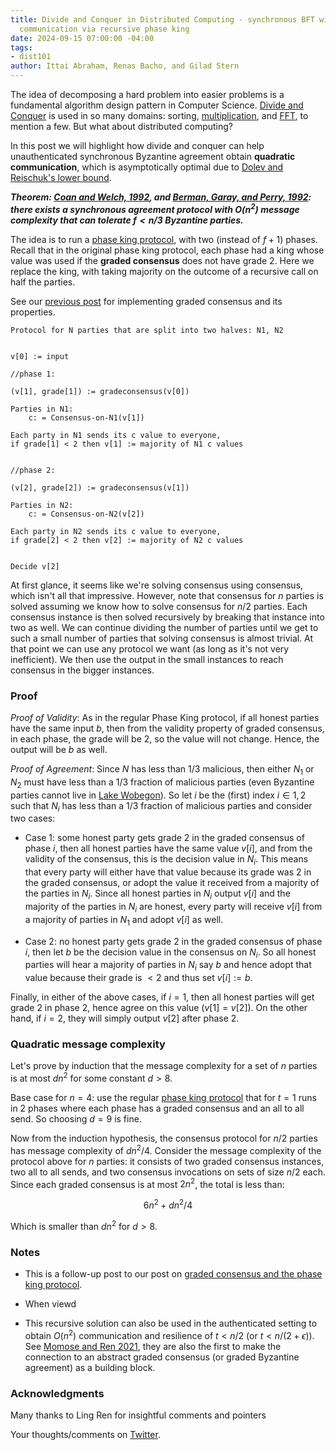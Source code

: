```yaml
---
title: Divide and Conquer in Distributed Computing - synchronous BFT with quadratic
  communication via recursive phase king
date: 2024-09-15 07:00:00 -04:00
tags:
- dist101
author: Ittai Abraham, Renas Bacho, and Gilad Stern
---
```


The idea of decomposing a hard problem into easier problems is a fundamental algorithm design pattern in Computer Science. [Divide and Conquer](https://en.wikipedia.org/wiki/Divide-and-conquer_algorithm) is used in so many domains: sorting, [multiplication](https://www.youtube.com/watch?v=JCbZayFr9RE), and [FFT](https://decentralizedthoughts.github.io/2023-09-01-FFT/), to mention a few. But what about distributed computing?

In this post we will highlight how divide and conquer can help unauthenticated synchronous Byzantine agreement obtain **quadratic communication**, which is asymptotically optimal due to [Dolev and Reischuk's lower bound](https://decentralizedthoughts.github.io/2019-08-16-byzantine-agreement-needs-quadratic-messages/).

***Theorem: [Coan and Welch, 1992](https://www.sciencedirect.com/science/article/pii/089054019290004Yhttps://www.sciencedirect.com/science/article/pii/089054019290004Y), and [Berman, Garay, and Perry, 1992](https://link.springer.com/chapter/10.1007/978-1-4615-3422-8_27): there exists a synchronous agreement protocol with $O(n^2)$ message complexity that can tolerate $f<n/3$ Byzantine parties.***

The idea is to run a [phase king protocol](https://decentralizedthoughts.github.io/2022-06-09-phase-king-via-gradecast/), with two (instead of $f+1$) phases. Recall that in the original phase king protocol, each phase had a king whose value was used if the **graded consensus** does not have grade 2. Here we replace the king, with taking majority on the outcome of a recursive call on half the parties.

See our [previous post](https://decentralizedthoughts.github.io/2022-06-09-phase-king-via-gradecast/) for implementing graded consensus and its properties.


```
Protocol for N parties that are split into two halves: N1, N2 


v[0] := input

//phase 1:

(v[1], grade[1]) := gradeconsensus(v[0])

Parties in N1:
    c: = Consensus-on-N1(v[1])

Each party in N1 sends its c value to everyone, 
if grade[1] < 2 then v[1] := majority of N1 c values


//phase 2:

(v[2], grade[2]) := gradeconsensus(v[1])

Parties in N2:
    c: = Consensus-on-N2(v[2])

Each party in N2 sends its c value to everyone, 
if grade[2] < 2 then v[2] := majority of N2 c values


Decide v[2]
```


At first glance, it seems like we're solving consensus using consensus, which isn't all that impressive. However, note that consensus for $n$ parties is solved assuming we know how to solve consensus for $n/2$ parties. Each consensus instance is then solved recursively by breaking that instance into two as well. We can continue dividing the number of parties until we get to such a small number of parties that solving consensus is almost trivial. At that point we can use any protocol we want (as long as it's not very inefficient). We then use the output in the small instances to reach consensus in the bigger instances.


### Proof

*Proof of Validity*: As in the regular Phase King protocol, if all honest parties have the same input $b$, then from the validity property of graded consensus, in each phase, the grade will be 2, so the value will not change. Hence, the output will be $b$ as well. 

*Proof of Agreement*: Since $N$ has less than $1/3$ malicious, then either $N_1$ or $N_2$ must have less than a $1/3$ fraction of malicious parties (even Byzantine parties cannot live in [Lake Wobegon](https://en.wikipedia.org/wiki/Lake_Wobegon)). So let $i$ be the (first) index $i \in 1,2$ such that $N_i$ has less than a $1/3$ fraction of malicious parties and consider two cases:

* Case 1: some honest party gets grade 2 in the graded consensus of phase $i$, then all honest parties have the same value $v[i]$, and from the validity of the consensus, this is the decision value in $N_i$. This means that every party will either have that value because its grade was $2$ in the graded consensus, or adopt the value it received from a majority of the parties in $N_i$. Since all honest parties in $N_i$ output $v[i]$ and the majority of the parties in $N_i$ are honest, every party will receive $v[i]$ from a majority of parties in $N_1$ and adopt $v[i]$ as well. 

* Case 2: no honest party gets grade 2 in the graded consensus of phase $i$, then let $b$ be the decision value in the consensus on $N_i$. So all honest parties will hear a majority of parties in $N_i$ say $b$ and hence adopt that value because their grade is $<2$ and thus set $v[i] := b$. 

Finally, in either of the above cases, if $i=1$, then all honest parties will get grade 2 in phase 2, hence agree on this value ($v[1] = v[2]$). On the other hand, if $i=2$, they will simply output $v[2]$ after phase $2$.



### Quadratic message complexity

Let's prove by induction that the message complexity for a set of $n$ parties is at most $d n^2$ for some constant $d >8$.

Base case for $n=4$: use the regular [phase king protocol](https://decentralizedthoughts.github.io/2022-06-09-phase-king-via-gradecast/) that for $t=1$ runs in 2 phases where each phase has a graded consensus and an all to all send. So choosing $d=9$ is fine.

Now from the induction hypothesis, the consensus protocol for $n/2$ parties has message complexity of $d n^2/4$. Consider the message complexity of the protocol above for $n$ parties: it consists of two graded consensus instances, two all to all sends, and two consensus invocations on sets of size $n/2$ each. Since each graded consensus is at most $2n^2$, the total is less than:

$$
6 n^2 + d n^2/4
$$

Which is smaller than $d n^2$ for $d >8$.

### Notes

* This is a follow-up post to our post on [graded consensus and the phase king protocol](https://decentralizedthoughts.github.io/2022-06-09-phase-king-via-gradecast/).

* When viewd

* This recursive solution can also be used in the authenticated setting to obtain $O(n^2)$ communication and resilience of $t<n/2$ (or $t<n/(2+\epsilon)$). See [Momose and Ren 2021](https://arxiv.org/pdf/2007.13175), they are also the first to make the connection to an abstract graded consensus (or graded Byzantine agreement) as a building block.


### Acknowledgments

Many thanks to Ling Ren for insightful comments and pointers

Your thoughts/comments on [Twitter](https://x.com/ittaia/status/1835357484195709231). 